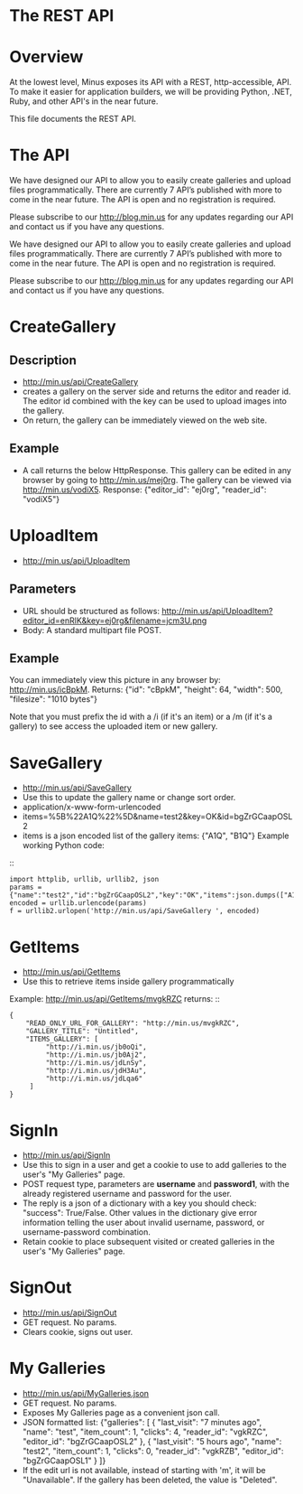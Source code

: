 The REST API
============

Overview
========
At the lowest level, Minus exposes its API with a REST, http-accessible, API. To make it easier for application builders, we will be providing Python, .NET, Ruby, and other API's in the near future.

This file documents the REST API.

The API
=======
We have designed our API to allow you to easily create galleries and upload files programmatically. There are currently 7 API’s published with more to come in the near future. The API is open and no registration is required.

Please subscribe to our http://blog.min.us for any updates regarding our API and contact us if you have any questions.

We have designed our API to allow you to easily create galleries and upload files programmatically. There are currently 7 API’s published with more to come in the near future. The API is open and no registration is required.

Please subscribe to our http://blog.min.us for any updates regarding our API and contact us if you have any questions.

CreateGallery
====================

Description
----------------
* http://min.us/api/CreateGallery
* creates a gallery on the server side and returns the editor and reader id. The editor id combined with the key can be used to upload images into the gallery. 
* On return, the gallery can be immediately viewed on the web site.

Example
-------------
* A call returns the below HttpResponse. This gallery can be edited in any browser by going to http://min.us/mej0rg. The gallery can be viewed via http://min.us/vodiX5. Response: {"editor_id": "ej0rg", "reader_id": "vodiX5"}

UploadItem
===================

* http://min.us/api/UploadItem

Parameters
--------------
* URL should be structured as follows: http://min.us/api/UploadItem?editor_id=enRlK&key=ej0rg&filename=jcm3U.png
* Body: A standard multipart file POST.

Example
----------
You can immediately view this picture in any browser by: http://min.us/icBpkM. Returns: {"id": "cBpkM", "height": 64, "width": 500, "filesize": "1010 bytes"}

Note that you must prefix the id with a /i (if it's an item) or a /m (if it's a gallery) to see access the uploaded item or new gallery.

SaveGallery
===========
* http://min.us/api/SaveGallery
* Use this to update the gallery name or change sort order.
* application/x-www-form-urlencoded
* items=%5B%22A1Q%22%5D&name=test2&key=OK&id=bgZrGCaapOSL2
* items is a json encoded list of the gallery items: {"A1Q", "B1Q"}
Example working Python code:

::

    import httplib, urllib, urllib2, json
    params = {"name":"test2","id":"bgZrGCaapOSL2","key":"OK","items":json.dumps(["A1Q"])}
    encoded = urllib.urlencode(params)
    f = urllib2.urlopen('http://min.us/api/SaveGallery ', encoded)

GetItems
============
* http://min.us/api/GetItems
* Use this to retrieve items inside gallery programmatically

Example: http://min.us/api/GetItems/mvgkRZC returns: 
::

    {
        "READ_ONLY_URL_FOR_GALLERY": "http://min.us/mvgkRZC", 
        "GALLERY_TITLE": "Untitled", 
        "ITEMS_GALLERY": [
             "http://i.min.us/jb0oQi", 
             "http://i.min.us/jb0Aj2", 
             "http://i.min.us/jdLnSy", 
             "http://i.min.us/jdH3Au", 
             "http://i.min.us/jdLqa6"
         ]
    }

SignIn
============
* http://min.us/api/SignIn
* Use this to sign in a user and get a cookie to use to add galleries to the user's "My Galleries" page.
* POST request type, parameters are **username** and **password1**, with the already registered username and password for the user.
* The reply is a json of a dictionary with a key you should check: "success": True/False. Other values in the dictionary give error information telling the user about invalid username, password, or username-password combination.
* Retain cookie to place subsequent visited or created galleries in the user's "My Galleries" page.

SignOut
============
* http://min.us/api/SignOut
* GET request. No params.
* Clears cookie, signs out user.

My Galleries
============
* http://min.us/api/MyGalleries.json
* GET request. No params.
* Exposes My Galleries page as a convenient json call.
* JSON formatted list:
	{"galleries": [
		{ "last_visit": "7 minutes ago", "name": "test", "item_count": 1, "clicks": 4, "reader_id": "vgkRZC", "editor_id": "bgZrGCaapOSL2" },
		{ "last_visit": "5 hours ago", "name": "test2", "item_count": 1, "clicks": 0, "reader_id": "vgkRZB", "editor_id": "bgZrGCaapOSL1" } 
	]}
* If the edit url is not available, instead of starting with 'm', it will be "Unavailable". If the gallery has been deleted, the value is "Deleted". 


